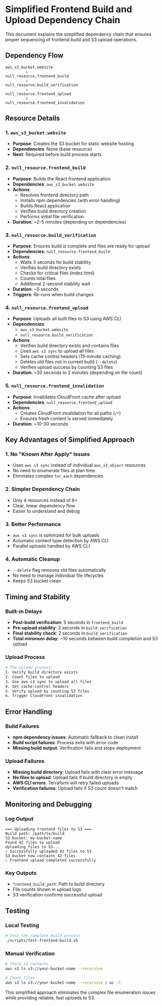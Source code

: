 # Simplified Frontend Build and Upload Dependency Chain

This document explains the simplified dependency chain that ensures proper sequencing of frontend build and S3 upload operations.

## Dependency Flow

```
aws_s3_bucket.website
         ↓
null_resource.frontend_build
         ↓
null_resource.build_verification
         ↓
null_resource.frontend_upload
         ↓
null_resource.frontend_invalidation
```

## Resource Details

### 1. `aws_s3_bucket.website`
- **Purpose**: Creates the S3 bucket for static website hosting
- **Dependencies**: None (base resource)
- **Next**: Required before build process starts

### 2. `null_resource.frontend_build`
- **Purpose**: Builds the React frontend application
- **Dependencies**: `aws_s3_bucket.website`
- **Actions**:
  - Resolves frontend directory path
  - Installs npm dependencies (with error handling)
  - Builds React application
  - Verifies build directory creation
  - Performs initial file verification
- **Duration**: ~2-5 minutes (depending on dependencies)

### 3. `null_resource.build_verification`
- **Purpose**: Ensures build is complete and files are ready for upload
- **Dependencies**: `null_resource.frontend_build`
- **Actions**:
  - Waits 3 seconds for build stability
  - Verifies build directory exists
  - Checks for critical files (index.html)
  - Counts total files
  - Additional 2-second stability wait
- **Duration**: ~5 seconds
- **Triggers**: Re-runs when build changes

### 4. `null_resource.frontend_upload`
- **Purpose**: Uploads all built files to S3 using AWS CLI
- **Dependencies**:
  - `aws_s3_bucket.website`
  - `null_resource.build_verification`
- **Actions**:
  - Verifies build directory exists and contains files
  - Uses `aws s3 sync` to upload all files
  - Sets cache control headers (15-minute caching)
  - Deletes old files not in current build (`--delete`)
  - Verifies upload success by counting S3 files
- **Duration**: ~30 seconds to 2 minutes (depending on file count)

### 5. `null_resource.frontend_invalidation`
- **Purpose**: Invalidates CloudFront cache after upload
- **Dependencies**: `null_resource.frontend_upload`
- **Actions**:
  - Creates CloudFront invalidation for all paths (`/*`)
  - Ensures fresh content is served immediately
- **Duration**: ~10-30 seconds

## Key Advantages of Simplified Approach

### 1. **No "Known After Apply" Issues**
- Uses `aws s3 sync` instead of individual `aws_s3_object` resources
- No need to enumerate files at plan time
- Eliminates complex `for_each` dependencies

### 2. **Simpler Dependency Chain**
- Only 4 resources instead of 6+
- Clear, linear dependency flow
- Easier to understand and debug

### 3. **Better Performance**
- `aws s3 sync` is optimized for bulk uploads
- Automatic content type detection by AWS CLI
- Parallel uploads handled by AWS CLI

### 4. **Automatic Cleanup**
- `--delete` flag removes old files automatically
- No need to manage individual file lifecycles
- Keeps S3 bucket clean

## Timing and Stability

### Built-in Delays
- **Post-build verification**: 5 seconds in `frontend_build`
- **Pre-upload stability**: 3 seconds in `build_verification`
- **Final stability check**: 2 seconds in `build_verification`
- **Total minimum delay**: ~10 seconds between build completion and S3 upload

### Upload Process
```bash
# The upload process:
1. Verify build directory exists
2. Count files to upload
3. Use aws s3 sync to upload all files
4. Set cache-control headers
5. Verify upload by counting S3 files
6. Trigger CloudFront invalidation
```

## Error Handling

### Build Failures
- **npm dependency issues**: Automatic fallback to clean install
- **Build script failures**: Process exits with error code
- **Missing build output**: Verification fails and stops deployment

### Upload Failures
- **Missing build directory**: Upload fails with clear error message
- **No files to upload**: Upload fails if build directory is empty
- **AWS CLI errors**: Terraform will retry failed uploads
- **Verification failures**: Upload fails if S3 count doesn't match

## Monitoring and Debugging

### Log Output
```
=== Uploading frontend files to S3 ===
Build path: /path/to/build
S3 bucket: my-bucket-name
Found 42 files to upload
Uploading files to S3...
✓ Successfully uploaded 42 files to S3
S3 bucket now contains 42 files
✓ Frontend upload completed successfully
```

### Key Outputs
- `frontend_build_path`: Path to build directory
- File counts shown in upload logs
- S3 verification confirms successful upload

## Testing

### Local Testing
```bash
# Test the complete build process
./scripts/test-frontend-build.sh
```

### Manual Verification
```bash
# Check S3 contents
aws s3 ls s3://your-bucket-name --recursive

# Count files
aws s3 ls s3://your-bucket-name --recursive | wc -l
```

This simplified approach eliminates the complex file enumeration issues while providing reliable, fast uploads to S3.
